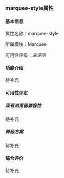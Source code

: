 ### marquee-style属性

#### 基本信息

属性名称：marquee-style

所属模块：Marquee

可用性评级：*未评测*

#### 功能介绍

待补充

#### 可用性评定

##### 现有浏览器兼容性

待补充

##### 降级方案

待补充

#### 综合评价

待补充